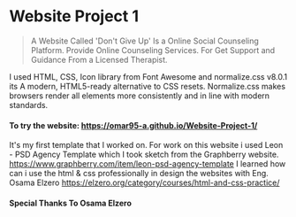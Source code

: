 # Website Project 1

> A Website Called 'Don't Give Up' Is a Online Social Counseling Platform. Provide Online Counseling Services. For Get Support and Guidance From a Licensed Therapist.

I used HTML, CSS, Icon library from Font Awesome and normalize.css v8.0.1 its A modern, HTML5-ready alternative to CSS resets. Normalize.css makes browsers render all elements more consistently and in line with modern standards.

#### To try the website: https://omar95-a.github.io/Website-Project-1/

It's my first template that I worked on. For work on this website i used Leon - PSD Agency Template which I took sketch from the Graphberry website.
https://www.graphberry.com/item/leon-psd-agency-template
I learned how can i use the html & css professionally in design the websites with Eng. Osama Elzero
https://elzero.org/category/courses/html-and-css-practice/
#### Special Thanks To Osama Elzero
